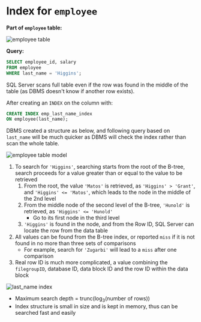 # Index for `employee`

**Part of `employee` table:**

![employee table](http://snag.gy/EbyhK.jpg)

**Query:**

``` sql
SELECT employee_id, salary
FROM employee
WHERE last_name = 'Higgins';
```

SQL Server scans full table even if the row was found in the middle of the table (as DBMS doesn't know if another row exists).

After creating an `INDEX` on the column with:

``` sql
CREATE INDEX emp_last_name_index
ON employee(last_name);
```

DBMS created a structure as below, and following query based on `last_name` will be much quicker as DBMS will check the index rather than scan the whole table.

![employee table model](http://snag.gy/mKUdi.jpg)

1. To search for `'Higgins'`, searching starts from the root of the B-tree, search proceeds for a value greater than or equal to the value to be retrieved
	1. From the root, the value `'Matos'` is retrieved, as `'Higgins' > 'Grant'`, and `'Higgins' <= 'Matos'`, which leads to the node in the middle of the 2nd level
	2. From the middle node of the second level of the B-tree, `'Hunold'` is retrieved, as `'Higgins' <= 'Hunold'`
		- Go to its first node in the third level
	3. `'Higgins'` is found in the node, and from the Row ID, SQL Server can locate the row from the data table
2. All values can be found from the B-tree index, or reported `miss` if it is not found in no more than three sets of comparisons
	- For example, search for `'Zugarbi'` will lead to a `miss` after one comparison
3. Real row ID is much more complicated, a value combining the `filegroupID`, database ID, data block ID and the row ID within the data block


![last_name index](http://snag.gy/EJGJs.jpg)

- Maximum search depth = trunc(log<sub>3</sub>(number of rows))
- Index structure is small in size and is kept in memory, thus can be searched fast and easily
